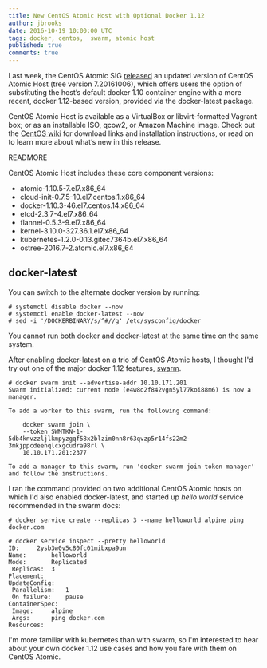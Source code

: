 ```yaml
---
title: New CentOS Atomic Host with Optional Docker 1.12
author: jbrooks
date: 2016-10-19 10:00:00 UTC
tags: docker, centos,  swarm, atomic host
published: true
comments: true
---
```


Last week, the CentOS Atomic SIG [released](https://seven.centos.org/2016/10/new-centos-atomic-host-with-optional-docker-1-12/) an updated version of CentOS Atomic Host (tree version 7.20161006), which offers users the option of substituting the host’s default docker 1.10 container engine with a more recent, docker 1.12-based version, provided via the docker-latest package.

CentOS Atomic Host is available as a VirtualBox or libvirt-formatted Vagrant box; or as an installable ISO, qcow2, or Amazon Machine image. Check out the [CentOS wiki](https://wiki.centos.org/SpecialInterestGroup/Atomic/Download) for download links and installation instructions, or read on to learn more about what’s new in this release.

READMORE

CentOS Atomic Host includes these core component versions:

* atomic-1.10.5-7.el7.x86_64
* cloud-init-0.7.5-10.el7.centos.1.x86_64
* docker-1.10.3-46.el7.centos.14.x86_64
* etcd-2.3.7-4.el7.x86_64
* flannel-0.5.3-9.el7.x86_64
* kernel-3.10.0-327.36.1.el7.x86_64
* kubernetes-1.2.0-0.13.gitec7364b.el7.x86_64
* ostree-2016.7-2.atomic.el7.x86_64

## docker-latest

You can switch to the alternate docker version by running:

```
# systemctl disable docker --now
# systemctl enable docker-latest --now
# sed -i '/DOCKERBINARY/s/^#//g' /etc/sysconfig/docker
```

You cannot run both docker and docker-latest at the same time on the same system.

After enabling docker-latest on a trio of CentOS Atomic hosts, I thought I'd try out one of the major docker 1.12 features, [swarm](https://docs.docker.com/engine/swarm/swarm-tutorial/create-swarm/).

```
# docker swarm init --advertise-addr 10.10.171.201
Swarm initialized: current node (e4w8o2f842vgn5yl77koi88m6) is now a manager.

To add a worker to this swarm, run the following command:

    docker swarm join \
    --token SWMTKN-1-5db4knvzzljlkmpyzgqf58x2blzim0nn8r63qvzp5r14fs22m2-3mkjppcdeenqlcxgcudra98rl \
    10.10.171.201:2377

To add a manager to this swarm, run 'docker swarm join-token manager' and follow the instructions.
```

I ran the command provided on two additional CentOS Atomic hosts on which I'd also enabled docker-latest, and started up *hello world* service recommended in the swarm docs:

```
# docker service create --replicas 3 --name helloworld alpine ping docker.com

# docker service inspect --pretty helloworld
ID:		2ysb3w0v5c80fc01mibxpa9un
Name:		helloworld
Mode:		Replicated
 Replicas:	3
Placement:
UpdateConfig:
 Parallelism:	1
 On failure:	pause
ContainerSpec:
 Image:		alpine
 Args:		ping docker.com
Resources:
```

I'm more familiar with kubernetes than with swarm, so I'm interested to hear about your own docker 1.12 use cases and how you fare with them on CentOS Atomic.
